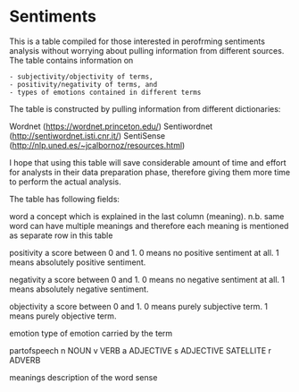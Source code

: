 # Sentiments
This is a table compiled for those interested in perofrming sentiments analysis without worrying about pulling information from different sources. The table contains information on 

    - subjectivity/objectivity of terms,
    - positivity/negativity of terms, and 
    - types of emotions contained in different terms
    
The table is constructed by pulling information from different dictionaries:

   Wordnet (https://wordnet.princeton.edu/)
   Sentiwordnet (http://sentiwordnet.isti.cnr.it/)
   SentiSense (http://nlp.uned.es/~jcalbornoz/resources.html)

I hope that using this table will save considerable amount of time and effort for analysts in their data preparation phase, therefore giving them more time to perform the actual analysis.

The table has following fields:

   word
         a concept which is explained in the last column (meaning).
         n.b. same word can have multiple meanings and therefore
         each meaning is mentioned as separate row in this table
         
   positivity
         a score between 0 and 1. 
         0 means no positive sentiment at all.
         1 means absolutely positive sentiment.
   
   negativity
         a score between 0 and 1. 
         0 means no negative sentiment at all.
         1 means absolutely negative sentiment.
   
   objectivity
         a score between 0 and 1. 
         0 means purely subjective term.
         1 means purely objective term.
   
   emotion
         type of emotion carried by the term
   
   partofspeech
         n NOUN
         v VERB
         a ADJECTIVE
         s ADJECTIVE SATELLITE
         r ADVERB
   
   meanings
         description of the word sense
         
